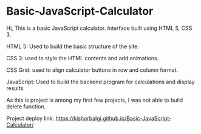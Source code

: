 # Basic-JavaScript-Calculator

Hi, This is a basic JavaScript calculator. Interface built using HTML 5, CSS 3.

HTML 5: Used to build the basic structure of the site.

CSS 3: used to style the HTML contents and add animations.

CSS Grid: used to align calculator buttons in row and column format.

JavaScript: Used to build the backend program for calculations and display results.

As this is project is among my first few projects, I was not able to build delete function.

Project deploy link: https://kishorbalgi.github.io/Basic-JavaScript-Calculator/
